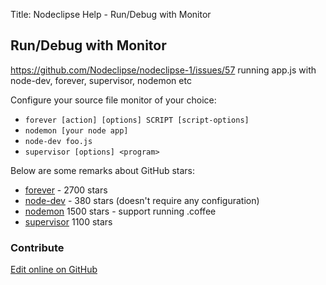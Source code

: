 Title:  Nodeclipse Help - Run/Debug with Monitor


## Run/Debug with Monitor

https://github.com/Nodeclipse/nodeclipse-1/issues/57
running app.js with node-dev, forever, supervisor, nodemon etc

Configure your source file monitor of your choice:

- `forever [action] [options] SCRIPT [script-options]`
- `nodemon [your node app]`
- `node-dev foo.js`
- `supervisor [options] <program>`

Below are some remarks about GitHub stars:

- [forever](https://github.com/nodejitsu/forever) - 2700 stars
- [node-dev](https://github.com/fgnass/node-dev) - 380 stars (doesn't require any configuration)
- [nodemon](https://github.com/remy/nodemon) 1500 stars - support running .coffee
- [supervisor](https://github.com/isaacs/node-supervisor) 1100 stars 

### Contribute

<a href="https://github.com/Nodeclipse/nodeclipse-1/blob/master/org.nodeclipse.help/contents/monitor.md" target="_blank">Edit online on GitHub</a>

